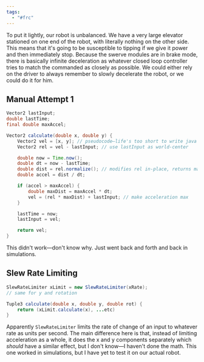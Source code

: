 ```yaml
---
tags:
  - "#frc"
---
```

To put it lightly, our robot is unbalanced. We have a very large elevator stationed on one end of the robot, with literally nothing on the other side. This means that it's going to be susceptible to tipping if we give it power and then immediately stop. Because the swerve modules are in brake mode, there is basically infinite deceleration as whatever closed loop controller tries to match the commanded as closely as possible. We could either rely on the driver to always remember to slowly decelerate the robot, or we could do it for him.
## Manual Attempt 1
```java
Vector2 lastInput;
double lastTime;
final double maxAccel;

Vector2 calculate(double x, double y) {
	Vector2 vel = [x, y]; // pseudocode—life's too short to write java
	Vector2 rel = vel - lastInput; // use lastInput as world-center

	double now = Time.now();
	double dt = now - lastTime;
	double dist = rel.normalize(); // modifies rel in-place, returns mag
	double accel = dist / dt;

	if (accel > maxAccel) {
		double maxDist = maxAccel * dt;
		vel = (rel * maxDist) + lastInput; // make acceleration max
	}

	lastTime = now;
	lastInput = vel;

	return vel;
}
```
This didn't work—don't know why. Just went back and forth and back in simulations.
## Slew Rate Limiting
```java
SlewRateLimiter xLimit = new SlewRateLimiter(xRate);
// same for y and rotation

Tuple3 calculate(double x, double y, double rot) {
	return (xLimit.calculate(x), ...etc)
}
```
Apparently `SlewRateLimiter` limits the rate of change of an input to whatever rate as units per second. The main difference here is that, instead of limiting acceleration as a whole, it does the x and y components separately which *should* have a similar effect, but I don't know—I haven't done the math. This one worked in simulations, but I have yet to test it on our actual robot.